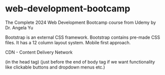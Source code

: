 # web-development-bootcamp
The Complete 2024 Web Development Bootcamp course from Udemy by Dr. Angela Yu

Bootstrap is an external CSS framework.
Bootstrap contains pre-made CSS files.
It has a 12 column layout system.
Mobile first approach.

CDN - Content Delivery Network

<link href="https://cdn.jsdelivr.net/npm/bootstrap@5.3.3/dist/css/bootstrap.min.css" rel="stylesheet" integrity="sha384-QWTKZyjpPEjISv5WaRU9OFeRpok6YctnYmDr5pNlyT2bRjXh0JMhjY6hW+ALEwIH" crossorigin="anonymous"> (in the head tag)

<script src="https://cdn.jsdelivr.net/npm/bootstrap@5.3.3/dist/js/bootstrap.bundle.min.js" integrity="sha384-YvpcrYf0tY3lHB60NNkmXc5s9fDVZLESaAA55NDzOxhy9GkcIdslK1eN7N6jIeHz" crossorigin="anonymous"></script> (just before the end of body tag if we want functionality like clickable buttons and dropdown menus etc.)